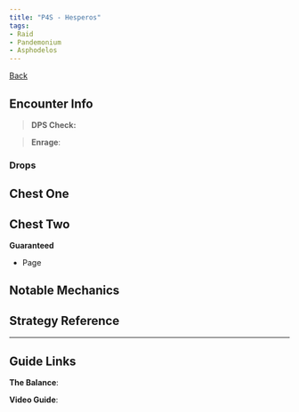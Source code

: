 ```yaml
---
title: "P4S - Hesperos"
tags:
- Raid
- Pandemonium
- Asphodelos
---
```

[Back](notes/Asphodelos.md)

## Encounter Info

>**DPS Check:**

>**Enrage**:

### Drops
**Chest One**
- 

**Chest Two**
- 

**Guaranteed**
- Page

## Notable Mechanics


## Strategy Reference

---

## Guide Links
**The Balance**: 

**Video Guide**: 
